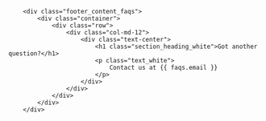         <div class="footer_content_faqs">
            <div class="container">
                <div class="row">
                    <div class="col-md-12">
                        <div class="text-center">
                            <h1 class="section_heading_white">Got another question?</h1>
                            <p class="text_white">
                                Contact us at {{ faqs.email }}
                            </p>
                        </div>
                    </div>
                </div>
            </div>
        </div>
